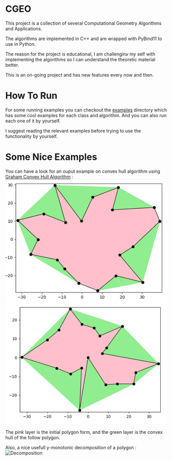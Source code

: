 # CGEO

This project is a collection of several Computational Geometry Algorithms and Applications.

The algorithms are implemented in C++ and are wrapped with PyBind11 to use in Python.

The reason for the project is educational, I am challenginע my self with implementing the algorithms so I can understand the theoretic material better.

This is an on-going project and has new features every now and then.

# How To Run

For some running examples you can checkout the [examples](https://github.com/tomsabala/CGEO/tree/main/examples) directory which has some cool examples for each class and algorithm. And you can also run each one of it by yourself.

I suggest reading the relevant examples before trying to use the functionality by yourself.

# Some Nice Examples
You can have a look for an ouput example on convex hull algorithm using [Graham Convex Hull Algorithm](https://en.wikipedia.org/wiki/Graham_scan) :
![Convex Hull 1](examples/PlotImages/convex_hull.png)
![Convex Hull 2](examples/PlotImages/Convex_Hull002.png)

The pink layer is the initial polygon form, and the green layer is the convex hull of the follow polygon.

Also, a nice usefull y-monotonic decomposition of a polygon :
![Decomposition]([http://url/to/img.png](https://github.com/tomsabala/CGEO/examples/PlotImages/y_decomposition.png))
